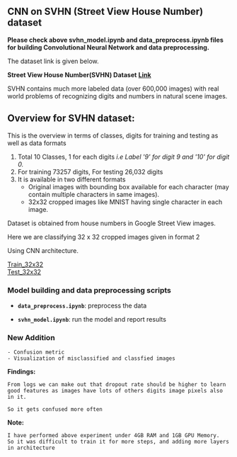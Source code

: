## CNN on SVHN (Street View House Number) dataset

**Please check above svhn_model.ipynb and data_preprocess.ipynb files for building Convolutional Neural Network and data preprocessing.**

The dataset link is given below.

**Street View House Number(SVHN) Dataset**        **[Link](http://ufldl.stanford.edu/housenumbers/)**

 SVHN contains much more labeled data (over 600,000 images) with real world problems of recognizing digits and numbers in natural scene images.


## Overview for SVHN dataset:

This is the overview in terms of classes, digits for training and testing as well as data formats
1. Total 10 Classes, 1 for each digits  *i.e Label '9' for digit 9 and '10' for digit 0.*
2. For training 73257 digits, For testing 26,032 digits
3. It is available in two different formats
   - Original images with bounding box available for each character (may contain multiple characters in same images).
   - 32x32 cropped images like MNIST having single character in each image.
 



Dataset is obtained from house numbers in Google Street View images. 


Here we are classifying 32 x 32 cropped images given in format 2 

Using CNN architecture.

[Train_32x32](http://ufldl.stanford.edu/housenumbers/train_32x32.mat)                     
[Test_32x32](http://ufldl.stanford.edu/housenumbers/test_32x32.mat)

### Model building and data preprocessing scripts 

   - **`data_preprocess.ipynb`**: preprocess the data
   
   - **`svhn_model.ipynb`**: run the model and report results
    
### New Addition
 ```
- Confusion metric 
- Visualization of misclassified and classfied images
```
    
**Findings:**
```
From logs we can make out that dropout rate should be higher to learn
good features as images have lots of others digits image pixels also in it.

So it gets confused more often
```

**Note:** 
```
I have performed above experiment under 4GB RAM and 1GB GPU Memory.
So it was difficult to train it for more steps, and adding more layers in architecture
```

